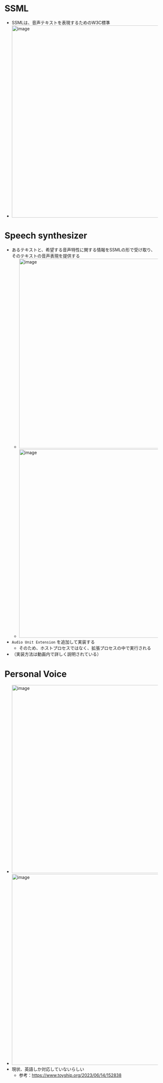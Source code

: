 # SSML

- SSMLは、音声テキストを表現するためのW3C標準
- <img width="631" alt="image" src="https://github.com/chocoyama/WWDC2023/assets/7239831/3bc94300-51a1-4af6-a132-770e21266279">

# Speech synthesizer

- あるテキストと、希望する音声特性に関する情報をSSMLの形で受け取り、そのテキストの音声表現を提供する
  - <img width="623" alt="image" src="https://github.com/chocoyama/WWDC2023/assets/7239831/97db9028-3c14-40e9-82ac-ec645549d5ea">
  - <img width="619" alt="image" src="https://github.com/chocoyama/WWDC2023/assets/7239831/17aa5023-177a-4ac2-9031-1fb9f3111132">
- `Audio Unit Extension` を追加して実装する
  - そのため、ホストプロセスではなく、拡張プロセスの中で実行される
- （実装方法は動画内で詳しく説明されている）

# Personal Voice

- <img width="618" alt="image" src="https://github.com/chocoyama/WWDC2023/assets/7239831/e8f4043c-d27b-4676-922c-1ff6cdce4b50">
- <img width="627" alt="image" src="https://github.com/chocoyama/WWDC2023/assets/7239831/646ce5e1-1307-4a43-9851-cf95ea9da7a4">
- 現状、英語しか対応していないらしい
  - 参考：https://www.toyship.org/2023/06/14/152838
